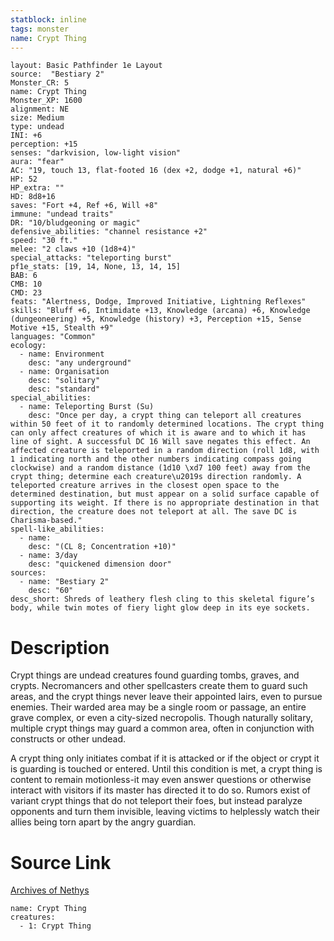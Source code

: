 ```yaml
---
statblock: inline
tags: monster
name: Crypt Thing
---
```

```statblock
layout: Basic Pathfinder 1e Layout
source:  "Bestiary 2"
Monster_CR: 5
name: Crypt Thing
Monster_XP: 1600
alignment: NE
size: Medium
type: undead
INI: +6
perception: +15
senses: "darkvision, low-light vision"
aura: "fear"
AC: "19, touch 13, flat-footed 16 (dex +2, dodge +1, natural +6)"
HP: 52
HP_extra: ""
HD: 8d8+16
saves: "Fort +4, Ref +6, Will +8"
immune: "undead traits"
DR: "10/bludgeoning or magic"
defensive_abilities: "channel resistance +2"
speed: "30 ft."
melee: "2 claws +10 (1d8+4)"
special_attacks: "teleporting burst"
pf1e_stats: [19, 14, None, 13, 14, 15]
BAB: 6
CMB: 10
CMD: 23
feats: "Alertness, Dodge, Improved Initiative, Lightning Reflexes"
skills: "Bluff +6, Intimidate +13, Knowledge (arcana) +6, Knowledge (dungeoneering) +5, Knowledge (history) +3, Perception +15, Sense Motive +15, Stealth +9"
languages: "Common"
ecology:
  - name: Environment
    desc: "any underground"
  - name: Organisation
    desc: "solitary"
    desc: "standard"
special_abilities:
  - name: Teleporting Burst (Su)
    desc: "Once per day, a crypt thing can teleport all creatures within 50 feet of it to randomly determined locations. The crypt thing can only affect creatures of which it is aware and to which it has line of sight. A successful DC 16 Will save negates this effect. An affected creature is teleported in a random direction (roll 1d8, with 1 indicating north and the other numbers indicating compass going clockwise) and a random distance (1d10 \xd7 100 feet) away from the crypt thing; determine each creature\u2019s direction randomly. A teleported creature arrives in the closest open space to the determined destination, but must appear on a solid surface capable of supporting its weight. If there is no appropriate destination in that direction, the creature does not teleport at all. The save DC is Charisma-based."
spell-like_abilities:
  - name:
    desc: "(CL 8; Concentration +10)"
  - name: 3/day
    desc: "quickened dimension door"
sources:
  - name: "Bestiary 2"
    desc: "60"
desc_short: Shreds of leathery flesh cling to this skeletal figure’s body, while twin motes of fiery light glow deep in its eye sockets. 
```
# Description
Crypt things are undead creatures found guarding tombs, graves, and crypts. Necromancers and other spellcasters create them to guard such areas, and the crypt things never leave their appointed lairs, even to pursue enemies. Their warded area may be a single room or passage, an entire grave complex, or even a city-sized necropolis. Though naturally solitary, multiple crypt things may guard a common area, often in conjunction with constructs or other undead. 

A crypt thing only initiates combat if it is attacked or if the object or crypt it is guarding is touched or entered. Until this condition is met, a crypt thing is content to remain motionless-it may even answer questions or otherwise interact with visitors if its master has directed it to do so. Rumors exist of variant crypt things that do not teleport their foes, but instead paralyze opponents and turn them invisible, leaving victims to helplessly watch their allies being torn apart by the angry guardian.
# Source Link
[Archives of Nethys](https://aonprd.com/MonsterDisplay.aspx?ItemName=Crypt%20Thing)
```encounter-table
name: Crypt Thing
creatures:
  - 1: Crypt Thing
```
